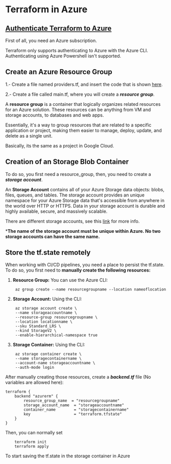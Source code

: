 # Terraform in Azure

## [Authenticate Terraform to Azure](https://learn.microsoft.com/en-us/azure/developer/terraform/authenticate-to-azure?tabs=bash)

First of all, you need an Azure subscription.

Terraform only supports authenticating to Azure with the Azure CLI. Authenticating using Azure Powershell isn't supported.


## Create an Azure Resource Group

1.- Create a file named providers.tf, and insert the code that is shown [here](https://learn.microsoft.com/en-us/azure/developer/terraform/create-resource-group?tabs=azure-cli#implement-the-terraform-code).

2.- Create a file called main.tf, where you will create a ***resource group***.

A **resource group** is a container that logically organizes related resources for an Azure solution. These resources can be anything from VM and storage accounts, to databases and web apps. 

Essentially, it's a way to group resources that are related to a specific application or project, making them easier to manage, deploy, update, and delete as a single unit.

Basically, its the same as a project in Google Cloud.

## Creation of an Storage Blob Container

To do so, you first need a resource_group, then, you need to create a ***storage account***.

An **Storage Account** contains all of your Azure Storage data objects: blobs, files, queues, and tables. The storage account provides an unique namespace for your Azure Storage data that's accessible from anywhere in the world over HTTP or HTTPS. Data in your storage account is durable and highly available, secure, and massively scalable.

There are different storage accounts, see this [link](https://learn.microsoft.com/en-us/azure/storage/common/storage-account-overview#types-of-storage-accounts) for more info.

***The name of the storage account must be unique within Azure. No two storage accounts can have the same name.**

## Store the tf.state remotely

When working with CI/CD pipelines, you need a place to persist the tf.state. To do so, you first need to **manually create the following resources:**

1. **Resource Group:** You can use the Azure CLI:

        az group create --name resourcegroupname --location nameoflocation

2. **Storage Account:** Using the CLI:

        az storage account create \
        --name storageaccountname \
        --resource-group resourcegroupname \
        --location locationname \
        --sku Standard_LRS \
        --kind StorageV2 \
        --enable-hierarchical-namespace true

3. **Storage Container:** Using the CLI:

        az storage container create \
        --name storagecontainername \
        --account-name storageaccountname \
        --auth-mode login


After manually creating those resources, create a ***backend.tf*** file (No variables are allowed here):


    terraform {
        backend "azurerm" {
            resource_group_name  = "resourcegroupname"
            storage_account_name  = "storageaccountname"
            container_name        = "storagecontainername"
            key                   = "terraform.tfstate"
        }
    }

Then, you can normally set

        terraform init
        terraform apply

To start saving the tf.state in the storage container in Azure